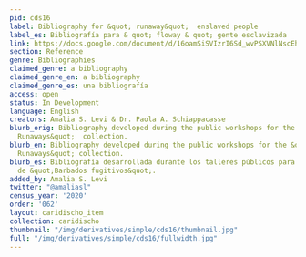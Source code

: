 ```yaml
---
pid: cds16
label: Bibliography for &quot; runaway&quot;  enslaved people
label_es: Bibliografía para & quot; floway & quot; gente esclavizada
link: https://docs.google.com/document/d/16oamSiSVIzrI6Sd_wvPSXVNlNscEhG71GwsLH27WaK0/edit
section: Reference
genre: Bibliographies
claimed_genre: a bibliography
claimed_genre_en: a bibliography
claimed_genre_es: una bibliografía
access: open
status: In Development
language: English
creators: Amalia S. Levi & Dr. Paola A. Schiappacasse
blurb_orig: Bibliography developed during the public workshops for the &quot; Barbados
  Runaways&quot;  collection.
blurb_en: Bibliography developed during the public workshops for the &quot;Barbados
  Runaways&quot; collection.
blurb_es: Bibliografía desarrollada durante los talleres públicos para la colección
  de &quot;Barbados fugitivos&quot;.
added_by: Amalia S. Levi
twitter: "@amaliasl"
census_year: '2020'
order: '062'
layout: caridischo_item
collection: caridischo
thumbnail: "/img/derivatives/simple/cds16/thumbnail.jpg"
full: "/img/derivatives/simple/cds16/fullwidth.jpg"
---
```

